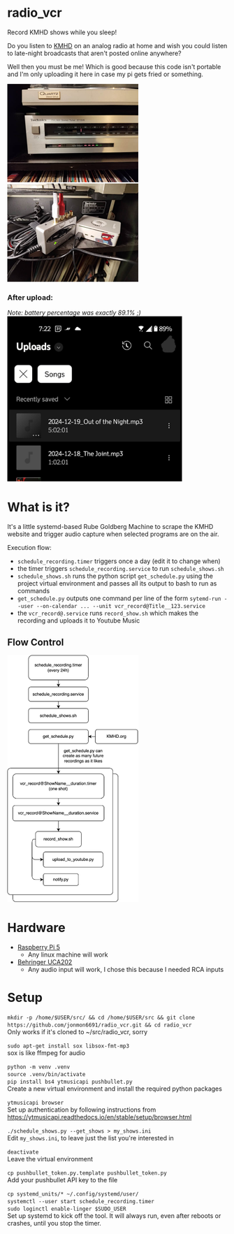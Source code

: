 # radio_vcr
Record KMHD shows while you sleep! 

Do you listen to [KMHD](https://www.kmhd.org/give/) on an analog radio at home and wish you could listen to late-night broadcasts that aren't posted online anywhere?

Well then you must be me! Which is good because this code isn't portable and I'm only uploading it here in case my pi gets fried or something.

<img src="doc/P_20241218_225835.jpg" width=300> <img src="doc/P_20241218_225603.jpg" width=300>

### After upload: 
_Note: battery percentage was exactly 89.1% ;)_ <br>
<img src="doc/screenshot.jpg" width=400>

# What is it?

It's a little systemd-based Rube Goldberg Machine to scrape the KMHD website and trigger audio capture when selected programs are on the air.

Execution flow:
 * `schedule_recording.timer` triggers once a day (edit it to change when)
 * the timer triggers `schedule_recording.service` to run `schedule_shows.sh`
 * `schedule_shows.sh` runs the python script `get_schedule.py` using the project virtual environment and passes all its output to bash to run as commands
 * `get_schedule.py` outputs one command per line of the form `sytemd-run --user --on-calendar ... --unit vcr_record@Title__123.service`
 * the `vcr_record@.service` runs `record_show.sh` which makes the recording and uploads it to Youtube Music

## Flow Control
<img src="doc/diagram.png" width=300>

# Hardware

* [Raspberry Pi 5](https://www.raspberrypi.com/products/raspberry-pi-5/)
  * Any linux machine will work
* [Behringer UCA202](https://www.behringer.com/product.html?modelCode=0805-AAC)
  * Any audio input will work, I chose this because I needed RCA inputs

# Setup

`mkdir -p /home/$USER/src/ && cd /home/$USER/src && git clone https://github.com/jonmon6691/radio_vcr.git && cd radio_vcr`
<br> Only works if it's cloned to ~/src/radio_vcr, sorry

`sudo apt-get install sox libsox-fmt-mp3`
<br> sox is like ffmpeg for audio

`python -m venv .venv` <br>
`source .venv/bin/activate` <br>
`pip install bs4 ytmusicapi pushbullet.py` <br>
Create a new virtual environment and install the required python packages

`ytmusicapi browser`
<br> Set up authentication by following instructions from https://ytmusicapi.readthedocs.io/en/stable/setup/browser.html

`./schedule_shows.py --get_shows > my_shows.ini`
<br> Edit `my_shows.ini`, to leave just the list you're interested in

`deactivate`
<br> Leave the virtual environment

`cp pushbullet_token.py.template pushbullet_token.py`
<br> Add your pushbullet API key to the file

`cp systemd_units/* ~/.config/systemd/user/` <br>
`systemctl --user start schedule_recording.timer` <br>
`sudo loginctl enable-linger $SUDO_USER` <br>
Set up systemd to kick off the tool. It will always run, even after reboots or crashes, until you stop the timer.

